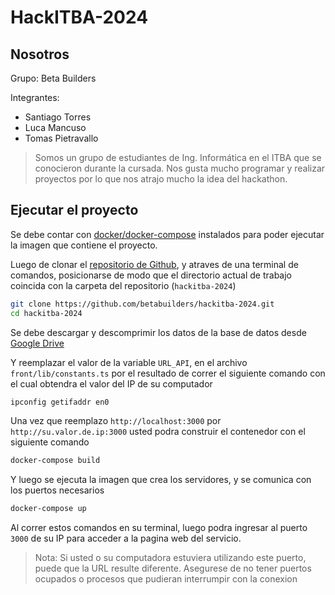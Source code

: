 # HackITBA-2024


## Nosotros
Grupo: Beta Builders

Integrantes:
- Santiago Torres
- Luca Mancuso
- Tomas Pietravallo

> Somos un grupo de estudiantes de Ing. Informática en el ITBA que se conocieron durante la cursada. Nos gusta mucho programar y realizar proyectos por lo que nos atrajo mucho la idea del hackathon.

## Ejecutar el proyecto

Se debe contar con [docker/docker-compose](https://docs.docker.com/manuals/) instalados para poder ejecutar la imagen que contiene el proyecto.

Luego de clonar el [repositorio de Github](https://github.com/betabuilders/hackitba-2024), y atraves de una terminal de comandos, posicionarse de modo que el directorio actual de trabajo coincida con la carpeta del repositorio (`hackitba-2024`)

```sh
git clone https://github.com/betabuilders/hackitba-2024.git
cd hackitba-2024
```

Se debe descargar y descomprimir los datos de la base de datos desde [Google Drive](https://drive.google.com/file/d/1yira8OS-koOvfw0gOew8VdLxFVRIVaaQ/view?usp=share_link)

Y reemplazar el valor de la variable `URL_API`, en el archivo `front/lib/constants.ts` por el resultado de correr el siguiente comando con el cual obtendra el valor del IP de su computador

```sh
ipconfig getifaddr en0
```

Una vez que reemplazo `http://localhost:3000` por `http://su.valor.de.ip:3000` usted podra construir el contenedor con el siguiente comando

```sh
docker-compose build
```

Y luego se ejecuta la imagen que crea los servidores, y se comunica con los puertos necesarios
```sh
docker-compose up
```

Al correr estos comandos en su terminal, luego podra ingresar al puerto `3000` de su IP para acceder a la pagina web del servicio.

> Nota: Si usted o su computadora estuviera utilizando este puerto, puede que la URL resulte diferente. Asegurese de no tener puertos ocupados o procesos que pudieran interrumpir con la conexion

